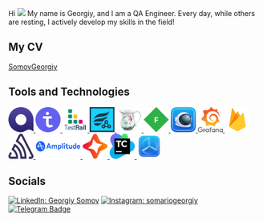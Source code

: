 Hi ![](https://user-images.githubusercontent.com/18350557/176309783-0785949b-9127-417c-8b55-ab5a4333674e.gif) My name is Georgiy, and I am a QA Engineer. Every day, while others are resting, I actively develop my skills in the field!



## My CV

[SomovGeorgiy](https://cv.hexlet.io/ru/resumes/2189)




## Tools and Technologies

<p align="left">
<a href="https://qase.io/">
  <img src="https://github.com/qajenna/qajenna/blob/main/icons/Qase.io.png" alt="Qase.io" width="50" height="50" />
</a>
<a href="https://testit.software/">
  <img src="https://github.com/qajenna/qajenna/blob/main/icons/TestIT.png" alt="TestIT" width="50" height="50" />
</a>
<a href="https://www.gurock.com/testrail">
  <img src="https://github.com/qajenna/qajenna/blob/main/icons/TestRail.png" alt="TestRail" width="50" height="50" />
</a>
<a href="https://marketplace.atlassian.com/apps/1014681/zephyr-squad-test-management-for-jira?tab=overview&hosting=cloud">
  <img src="https://github.com/qajenna/qajenna/blob/main/icons/Zephyr.png" alt="Zephyr" width="50" height="50" />
</a>
<a href="https://www.charlesproxy.com/">
  <img src="https://github.com/qajenna/qajenna/blob/main/icons/Charles.png" alt="Charles" width="50" height="50" />
</a>
<a href="https://www.telerik.com/fiddler">
  <img src="https://github.com/qajenna/qajenna/blob/main/icons/Fiddler.png" alt="Fiddler" width="50" height="50" />
</a>
<a href="https://proxyman.io/">
  <img src="https://github.com/qajenna/qajenna/blob/main/icons/Proxyman.png" alt="Proxyman" width="50" height="50" />
</a>
<a href="https://grafana.com/">
  <img src="https://github.com/qajenna/qajenna/blob/main/icons/Grafana.png" alt="Grafana" width="50" height="50" />
</a>
<a href="https://firebase.google.com/">
  <img src="https://github.com/qajenna/qajenna/blob/main/icons/Firebase.png" alt="Firebase" width="50" height="50" />
</a>
<a href="https://sentry.io/welcome/">
  <img src="https://github.com/qajenna/qajenna/blob/main/icons/Sentry.png" alt="Sentry" width="50" height="50" />
</a>
<a href="https://amplitude.com/">
  <img src="https://github.com/qajenna/qajenna/blob/main/icons/Amplitude.png" alt="Amplitude" width="90" height="50" />
</a>
<a href="https://codemagic.io/">
  <img src="https://github.com/qajenna/qajenna/blob/main/icons/Codemagic.png" alt="Codemagic" width="50" height="50" />
</a>
<a href="https://www.jetbrains.com/teamcity/">
  <img src="https://github.com/qajenna/qajenna/blob/main/icons/TeamCity.png" alt="TeamCity" width="50" height="50" />
</a>
<a href="https://developer.apple.com/testflight/">
  <img src="https://github.com/qajenna/qajenna/blob/main/icons/Testflight.png" alt="Testflight" width="50" height="50" />
</a>
</p>

## Socials

[![LinkedIn: Georgiy Somov](https://img.shields.io/badge/-LinkedIn-0e76a8?style=flat-square&logo=Linkedin&logoColor=white)](https://www.linkedin.com/in/georgiy-somov-509823265/)
[![Instagram: somariogeorgiy](https://img.shields.io/badge/-Instagram-e4405f?style=flat-square&logo=Instagram&logoColor=white)](http://www.instagram.com/somariogeorgiy)
[![Telegram Badge](https://img.shields.io/badge/-Telegram-0088cc?style=flat-square&logo=Telegram&logoColor=white)](https://t.me/Somario)
